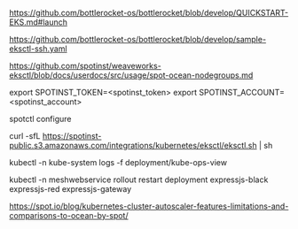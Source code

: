 https://github.com/bottlerocket-os/bottlerocket/blob/develop/QUICKSTART-EKS.md#launch

https://github.com/bottlerocket-os/bottlerocket/blob/develop/sample-eksctl-ssh.yaml

https://github.com/spotinst/weaveworks-eksctl/blob/docs/userdocs/src/usage/spot-ocean-nodegroups.md

export SPOTINST_TOKEN=<spotinst_token>
export SPOTINST_ACCOUNT=<spotinst_account>

spotctl configure

curl -sfL https://spotinst-public.s3.amazonaws.com/integrations/kubernetes/eksctl/eksctl.sh | sh

kubectl -n kube-system logs -f deployment/kube-ops-view

kubectl -n meshwebservice rollout restart deployment expressjs-black expressjs-red expressjs-gateway

https://spot.io/blog/kubernetes-cluster-autoscaler-features-limitations-and-comparisons-to-ocean-by-spot/